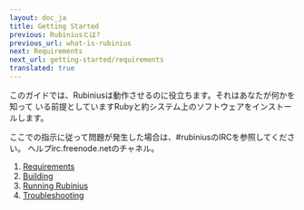 ```yaml
---
layout: doc_ja
title: Getting Started
previous: Rubiniusとは?
previous_url: what-is-rubinius
next: Requirements
next_url: getting-started/requirements
translated: true
---
```


このガイドでは、Rubiniusは動作させるのに役立ちます。それはあなたが何かを知って
いる前提としていますRubyと約システム上のソフトウェアをインストールします。

ここでの指示に従って問題が発生した場合は、#rubiniusのIRCを参照してください。
ヘルプirc.freenode.netのチャネル。


1. [Requirements](/doc/ja/getting-started/requirements/)
1. [Building](/doc/ja/getting-started/building/)
1. [Running Rubinius](/doc/ja/getting-started/running-rubinius/)
1. [Troubleshooting](/doc/ja/getting-started/troubleshooting/)
